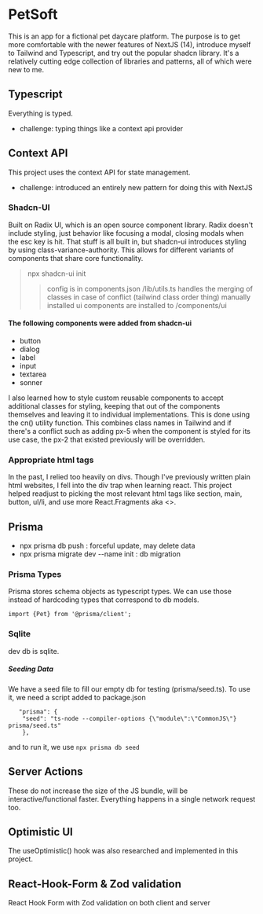 # PetSoft

This is an app for a fictional pet daycare platform. The purpose is to get more comfortable with the newer features of NextJS (14), introduce myself to Tailwind and Typescript, and try out the popular shadcn library. It's a relatively cutting edge collection of libraries and patterns, all of which were new to me.

## Typescript

Everything is typed.

-   challenge: typing things like a context api provider

## Context API

This project uses the context API for state management.

-   challenge: introduced an entirely new pattern for doing this with NextJS

### Shadcn-UI

Built on Radix UI, which is an open source component library. Radix doesn't include styling, just behavior like focusing a modal, closing
modals when the esc key is hit. That stuff is all built in, but shadcn-ui introduces styling by using class-variance-authority. This allows for different variants of components that share core functionality.

> npx shadcn-ui init
>
> > config is in components.json
> > /lib/utils.ts handles the merging of classes in case of conflict (tailwind class order thing)
> > manually installed ui components are installed to /components/ui

#### The following components were added from shadcn-ui

-   button
-   dialog
-   label
-   input
-   textarea
-   sonner

I also learned how to style custom reusable components to accept additional classes for styling, keeping that out of the components themselves and leaving it to individual implementations. This is done using the cn() utility function. This combines class names in Tailwind and if there's a conflict such as adding px-5 when the component is styled for its use case, the px-2 that existed previously will be overridden.

### Appropriate html tags

In the past, I relied too heavily on divs. Though I've previously written plain html websites, I fell into the div trap when learning react. This project helped readjust to picking the most relevant html tags like section, main, button, ul/li, and use more React.Fragments aka <>.

## Prisma

-   npx prisma db push : forceful update, may delete data
-   npx prisma migrate dev --name init : db migration

### Prisma Types

Prisma stores schema objects as typescript types. We can use those instead of hardcoding types that correspond to db models.

```
import {Pet} from '@prisma/client';
```

### Sqlite

dev db is sqlite.

##### Seeding Data

We have a seed file to fill our empty db for testing (prisma/seed.ts). To use it, we need a script added to package.json

```
   "prisma": {
    "seed": "ts-node --compiler-options {\"module\":\"CommonJS\"} prisma/seed.ts"
    },
```

and to run it, we use
`npx prisma db seed`

## Server Actions

These do not increase the size of the JS bundle, will be interactive/functional faster. Everything happens in a single network request too.

## Optimistic UI

The useOptimistic() hook was also researched and implemented in this project.

## React-Hook-Form & Zod validation

React Hook Form with Zod validation on both client and server
